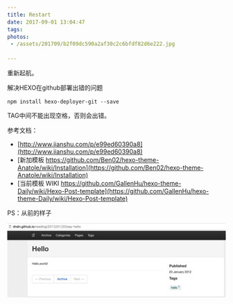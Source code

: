 ```yaml
---
title: Restart
date: 2017-09-01 13:04:47
tags:
photos:
 - /assets/201709/b2f09dc590a2af30c2c6bfdf82d6e222.jpg

---
```


重新起航。

<!--more-->

解决HEXO在github部署出错的问题

    npm install hexo-deployer-git --save

TAG中间不能出现空格，否则会出错。

参考文档：

* [http://www.jianshu.com/p/e99ed60390a8](http://www.jianshu.com/p/e99ed60390a8)
* [新加模板 https://github.com/Ben02/hexo-theme-Anatole/wiki/Installation](https://github.com/Ben02/hexo-theme-Anatole/wiki/Installation)
* [当前模板 WIKI https://github.com/GallenHu/hexo-theme-Daily/wiki/Hexo-Post-template](https://github.com/GallenHu/hexo-theme-Daily/wiki/Hexo-Post-template)

PS：从前的样子

![从前的样子](/assets/201709/WechatIMG40.jpeg)
